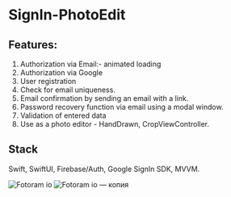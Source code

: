 # SignIn-PhotoEdit

## Features:
1. Authorization via Email:- animated loading
2. Authorization via Google
3. User registration
4. Сheck for email uniqueness.
5. Еmail confirmation by sending an email with a link.
6. Password recovery function via email using a modal window.
7. Validation of entered data
8. Use as a photo editor - HandDrawn, CropViewController.
   

## Stack
Swift, SwiftUI, Firebase/Auth, Google SignIn SDK, MVVM.

![Fotoram io](https://github.com/Sofiigorevna/SignIn-PhotoEdit/assets/128394362/3cf6987b-ffae-4a42-bc8b-9a335e2d78a6)
![Fotoram io — копия](https://github.com/Sofiigorevna/SignIn-PhotoEdit/assets/128394362/1332a16b-1c62-4d88-87d9-b4c9bc891ef2)
